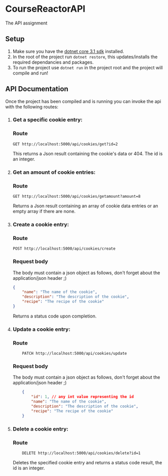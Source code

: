 # CourseReactorAPI
The API assignment

## Setup
1. Make sure you have the [dotnet core 3.1 sdk](https://dotnet.microsoft.com/download/dotnet-core/3.1) installed.
2. In the root of the project run `dotnet restore`, this updates/installs the required dependancies and packages.
3. To run the project use `dotnet run` in the project root and the project will compile and run!

## API Documentation
Once the project has been compiled and is running you can invoke the api with the following routes:

1. ### Get a specific cookie entry:
    ### Route
    ``` HTTP 
    GET http://localhost:5000/api/cookies/get?id=2
    ```
    This returns a Json result containing the cookie's data or 404. The id is an integer.

2. ### Get an amount of cookie entries:
    ### Route
    ``` HTTP
    GET http://localhost:5000/api/cookies/getamount?amount=8
    ```
    Returns a Json result containing an array of cookie data entries or an empty array if there are none.

3. ### Create a cookie entry:
    ### Route
    ``` HTTP
    POST http://localhost:5000/api/cookies/create
    ```

    ### Request body
    The body must contain a json object as follows, don't forget about the application/json header ;)
    ``` JSON
    {
        "name": "The name of the cookie",
        "description": "The description of the cookie",
        "recipe": "The recipe of the cookie"
    }
    ```
    Returns a status code upon completion.

4. ### Update a cookie entry:
    ### Route
    ``` HTTP
        PATCH http://localhost:5000/api/cookies/update
    ```
    ### Request body
    The body must contain a json object as follows, don't forget about the application/json header ;)
    
    ``` JSON
        {
            "id": 1, // any int value representing the id
            "name": "The name of the cookie", 
            "description": "The description of the cookie",
            "recipe": "The recipe of the cookie"
        }
    ```

5. ### Delete a cookie entry:
    ### Route
    ``` HTTP
        DELETE http://localhost:5000/api/cookies/delete?id=1
    ```
    Deletes the specified cookie entry and returns a status code result,
    the id is an integer.